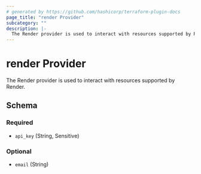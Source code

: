 ```yaml
---
# generated by https://github.com/hashicorp/terraform-plugin-docs
page_title: "render Provider"
subcategory: ""
description: |-
  The Render provider is used to interact with resources supported by Render.
---
```


# render Provider

The Render provider is used to interact with resources supported by Render.



<!-- schema generated by tfplugindocs -->
## Schema

### Required

- `api_key` (String, Sensitive)

### Optional

- `email` (String)
